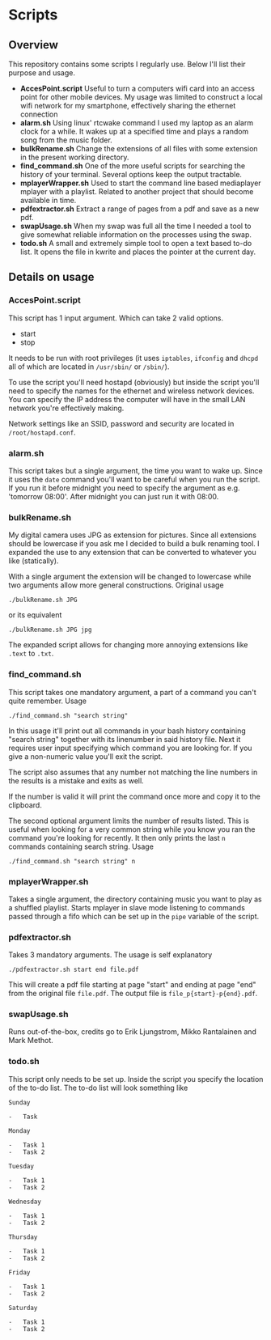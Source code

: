 # Scripts

## Overview

This repository contains some scripts I regularly use. Below I'll list their purpose and usage.

* __AccesPoint.script__
Useful to turn a computers wifi card into an access point for other mobile devices. My usage was limited to construct a local wifi network for my smartphone, effectively sharing the ethernet connection
* __alarm.sh__
Using linux' rtcwake command I used my laptop as an alarm clock for a while. It wakes up at a specified time and plays a random song from the music folder.
* __bulkRename.sh__
Change the extensions of all files with some extension in the present working directory.
* __find_command.sh__
One of the more useful scripts for searching the history of your terminal. Several options keep the output tractable.
* __mplayerWrapper.sh__
Used to start the command line based mediaplayer mplayer with a playlist. Related to another project that should become available in time.
* __pdfextractor.sh__
Extract a range of pages from a pdf and save as a new pdf.
* __swapUsage.sh__
When my swap was full all the time I needed a tool to give somewhat reliable information on the processes using the swap.
* __todo.sh__
A small and extremely simple tool to open a text based to-do list. It opens the file in kwrite and places the pointer at the current day.

## Details on usage

### AccesPoint.script

This script has 1 input argument. Which can take 2 valid options.
* start
* stop

It needs to be run with root privileges (it uses `iptables`, `ifconfig` and `dhcpd` all of which are located in `/usr/sbin/` or `/sbin/`).

To use the script you'll need hostapd (obviously) but inside the script you'll need to specify the names for the ethernet and wireless network devices. You can specify the IP address the computer will have in the small LAN network you're effectively making.

Network settings like an SSID, password and security are located in `/root/hostapd.conf`.

### alarm.sh

This script takes but a single argument, the time you want to wake up.
Since it uses the `date` command you'll want to be careful when you run the script. If you run it before midnight you need to specify the argument as e.g. 'tomorrow 08:00'. After midnight you can just run it with 08:00.

### bulkRename.sh

My digital camera uses JPG as extension for pictures. Since all extensions should be lowercase if you ask me I decided to build a bulk renaming tool.
I expanded the use to any extension that can be converted to whatever you like (statically).

With a single argument the extension will be changed to lowercase while two arguments allow more general constructions.
Original usage
```
./bulkRename.sh JPG
```
or its equivalent
```
./bulkRename.sh JPG jpg
```

The expanded script allows for changing more annoying extensions like `.text` to `.txt`.


### find_command.sh

This script takes one mandatory argument, a part of a command you can't quite remember.
Usage
```
./find_command.sh "search string"
```

In this usage it'll print out all commands in your bash history containing "search string" together with its linenumber in said history file. Next it requires user input specifying which command you are looking for. If you give a non-numeric value you'll exit the script.

The script also assumes that any number not matching the line numbers in the results is a mistake and exits as well.

If the number is valid it will print the command once more and copy it to the clipboard.

The second optional argument limits the number of results listed. This is useful when looking for a very common string while you know you ran the command you're looking for recently. It then only prints the last `n` commands containing search string.
Usage
```
./find_command.sh "search string" n
```

### mplayerWrapper.sh

Takes a single argument, the directory containing music you want to play as a shuffled playlist. Starts mplayer in slave mode listening to commands passed through a fifo which can be set up in the `pipe` variable of the script.

### pdfextractor.sh

Takes 3 mandatory arguments.
The usage is self explanatory
```
./pdfextractor.sh start end file.pdf
```

This will create a pdf file starting at page "start" and ending at page "end" from the original file `file.pdf`. The output file is `file_p{start}-p{end}.pdf`.

### swapUsage.sh

Runs out-of-the-box, credits go to Erik Ljungstrom, Mikko Rantalainen and Mark Methot.

### todo.sh

This script only needs to be set up. Inside the script you specify the location of the to-do list.
The to-do list will look something like
```
Sunday

-   Task

Monday

-   Task 1
-   Task 2

Tuesday

-   Task 1
-   Task 2

Wednesday

-   Task 1
-   Task 2

Thursday

-   Task 1
-   Task 2

Friday

-   Task 1
-   Task 2

Saturday

-   Task 1
-   Task 2
```
